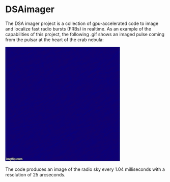 # DSAimager

The DSA imager project is a collection of gpu-accelerated code to image and localize fast radio bursts (FRBs) in realtime. As an example of the capabilities of this project, the following .gif shows an imaged pulse coming from the pulsar at the heart of the crab nebula:

![Crab Pulsar](https://github.com/devincody/DSAimager/blob/master/Images/pulse.gif)

The code produces an image of the radio sky every 1.04 milliseconds with a resolution of 25 arcseconds.
